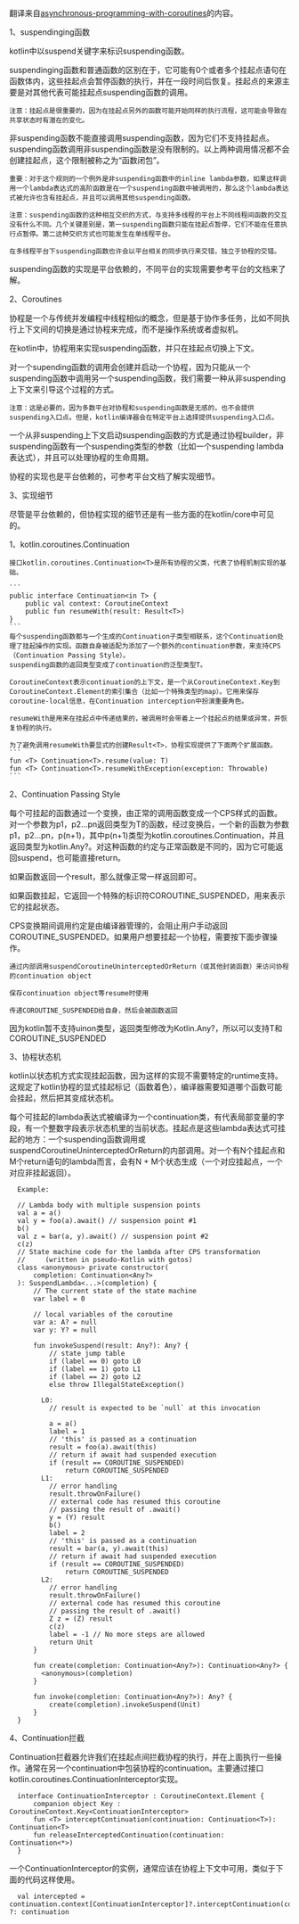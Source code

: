 翻译来自[asynchronous-programming-with-coroutines](https://kotlinlang.org/spec/asynchronous-programming-with-coroutines.html)的内容。  

1、suspendinging函数  

  kotlin中以suspend关键字来标识suspending函数。  
  
  suspendinging函数和普通函数的区别在于，它可能有0个或者多个挂起点语句在函数体内，这些挂起点会暂停函数的执行，并在一段时间后恢复。挂起点的来源主要是对其他代表可能挂起点suspending函数的调用。 
  
    注意：挂起点是很重要的，因为在挂起点另外的函数可能开始同样的执行流程，这可能会导致在共享状态时有潜在的变化。  
  
  非suspending函数不能直接调用suspending函数，因为它们不支持挂起点。suspending函数调用非suspending函数是没有限制的。以上两种调用情况都不会创建挂起点，这个限制被称之为“函数闭包”。  
  
    重要：对于这个规则的一个例外是非suspending函数中的inline lambda参数，如果这样调用一个lambda表达式的高阶函数是在一个suspending函数中被调用的，那么这个lambda表达式被允许也含有挂起点，并且可以调用其他suspending函数。  
    
    注意：suspending函数的这种相互交织的方式，与支持多线程的平台上不同线程间函数的交互没有什么不同。几个关键差别是，第一suspending函数只能在挂起点暂停，它们不能在任意执行点暂停。第二这种交织方式也可能发生在单线程平台。  
  
    在多线程平台下suspending函数也许会以平台相关的同步执行来交错，独立于协程的交错。  
  
  suspending函数的实现是平台依赖的，不同平台的实现需要参考平台的文档来了解。  

2、Coroutines  

  协程是一个与传统并发编程中线程相似的概念，但是基于协作多任务，比如不同执行上下文间的切换是通过协程来完成，而不是操作系统或者虚拟机。  

  在kotlin中，协程用来实现suspending函数，并只在挂起点切换上下文。  

  对一个supending函数的调用会创建并启动一个协程，因为只能从一个suspending函数中调用另一个suspending函数，我们需要一种从非suspending上下文来引导这个过程的方式。  
  
    注意：这是必要的，因为多数平台对协程和suspending函数是无感的，也不会提供suspending入口点。但是，kotlin编译器会在特定平台上选择提供suspending入口点。  

  一个从非suspending上下文启动suspending函数的方式是通过协程builder，非suspending函数有一个suspending类型的参数（比如一个suspending lambda表达式），并且可以处理协程的生命周期。  

  协程的实现也是平台依赖的，可参考平台文档了解实现细节。  

3、实现细节  

  尽管是平台依赖的，但协程实现的细节还是有一些方面的在kotlin/core中可见的。  

  1、kotlin.coroutines.Continuation  

    接口kotlin.coroutines.Continuation<T>是所有协程的父类，代表了协程机制实现的基础。  
    
    ```
    public interface Continuation<in T> {
        public val context: CoroutineContext
        public fun resumeWith(result: Result<T>)
    }
    ```
    每个suspending函数都与一个生成的Continuation子类型相联系，这个Continuation处理了挂起操作的实现。函数自身被适配为添加了一个额外的continuation参数，来支持CPS（Continuation Passing Style）。
    suspending函数的返回类型变成了continuation的泛型类型T。  
  
    CoroutineContext表示continuation的上下文，是一个从CoroutineContext.Key到CoroutineContext.Element的索引集合（比如一个特殊类型的map）。它用来保存coroutine-local信息，在Continuation interception中扮演重要角色。  
  
    resumeWith是用来在挂起点中传递结果的，被调用时会带着上一个挂起点的结果或异常，并恢复协程的执行。  
  
    为了避免调用resumeWith要显式的创建Result<T>，协程实现提供了下面两个扩展函数。  
    ```
    fun <T> Continuation<T>.resume(value: T)
    fun <T> Continuation<T>.resumeWithException(exception: Throwable)
    ```
  2、Continuation Passing Style  

  每个可挂起的函数通过一个变换，由正常的调用函数变成一个CPS样式的函数。对一个参数为p1，p2...pn返回类型为T的函数，经过变换后，一个新的函数为参数p1，p2...pn，p(n+1)，其中p(n+1)类型为kotlin.coroutines.Continuation<T>，并且返回类型为kotlin.Any?。对这种函数的约定与正常函数是不同的，因为它可能返回suspend，也可能直接return。  

  如果函数返回一个result，那么就像正常一样返回即可。  

  如果函数挂起，它返回一个特殊的标识符COROUTINE_SUSPENDED，用来表示它的挂起状态。  

  CPS变换期间调用约定是由编译器管理的，会阻止用户手动返回COROUTINE_SUSPENDED。如果用户想要挂起一个协程，需要按下面步骤操作。  

    通过内部调用suspendCoroutineUninterceptedOrReturn（或其他封装函数）来访问协程的continuation object  

    保存continuation object等resume时使用  

    传递COROUTINE_SUSPENDED给自身，然后会被函数返回  

  因为kotlin暂不支持uinon类型，返回类型修改为Kotlin.Any?，所以可以支持T和COROUTINE_SUSPENDED  

  3、协程状态机  

  kotlin以状态机方式实现挂起函数，因为这样的实现不需要特定的runtime支持。这规定了kotlin协程的显式挂起标记（函数着色），编译器需要知道哪个函数可能会挂起，然后把其变成状态机。  

  每个可挂起的lambda表达式被编译为一个continuation类，有代表局部变量的字段，有一个整数字段表示状态机里的当前状态。挂起点是这些lambda表达式可挂起的地方：一个suspending函数调用或suspendCoroutineUninterceptedOrReturn的内部调用。对一个有N个挂起点和M个return语句的lambda而言，会有N + M个状态生成（一个对应挂起点，一个对应非挂起返回）。  
  ```
    Example:
    
    // Lambda body with multiple suspension points
    val a = a()
    val y = foo(a).await() // suspension point #1
    b()
    val z = bar(a, y).await() // suspension point #2
    c(z)
    // State machine code for the lambda after CPS transformation
    //     (written in pseudo-Kotlin with gotos)
    class <anonymous> private constructor(
        completion: Continuation<Any?>
    ): SuspendLambda<...>(completion) {
        // The current state of the state machine
        var label = 0
        
        // local variables of the coroutine
        var a: A? = null
        var y: Y? = null
        
        fun invokeSuspend(result: Any?): Any? {
            // state jump table
            if (label == 0) goto L0
            if (label == 1) goto L1
            if (label == 2) goto L2
            else throw IllegalStateException()
            
          L0:
            // result is expected to be `null` at this invocation
            
            a = a()
            label = 1
            // 'this' is passed as a continuation 
            result = foo(a).await(this) 
            // return if await had suspended execution
            if (result == COROUTINE_SUSPENDED)
                return COROUTINE_SUSPENDED
          L1:
            // error handling
            result.throwOnFailure()
            // external code has resumed this coroutine
            // passing the result of .await() 
            y = (Y) result
            b()
            label = 2
            // 'this' is passed as a continuation
            result = bar(a, y).await(this)
            // return if await had suspended execution
            if (result == COROUTINE_SUSPENDED)
                return COROUTINE_SUSPENDED
          L2:
            // error handling
            result.throwOnFailure()
            // external code has resumed this coroutine
            // passing the result of .await()
            Z z = (Z) result
            c(z)
            label = -1 // No more steps are allowed
            return Unit
        }          
        
        fun create(completion: Continuation<Any?>): Continuation<Any?> {
          <anonymous>(completion)
        }          
        
        fun invoke(completion: Continuation<Any?>): Any? {
            create(completion).invokeSuspend(Unit)
        }
    }
  ```

  4、Continuation拦截  

  Continuation拦截器允许我们在挂起点间拦截协程的执行，并在上面执行一些操作。通常在另一个continuation中包装协程的continuation。主要通过接口kotlin.coroutines.ContinuationInterceptor实现。  

  ```
    interface ContinuationInterceptor : CoroutineContext.Element {
        companion object Key : CoroutineContext.Key<ContinuationInterceptor>
        fun <T> interceptContinuation(continuation: Continuation<T>): Continuation<T>
        fun releaseInterceptedContinuation(continuation: Continuation<*>)
    }
  ```

  一个ContinuationInterceptor的实例，通常应该在协程上下文中可用，类似于下面的代码这样使用。  
  
  ```
    val intercepted = continuation.context[ContinuationInterceptor]?.interceptContinuation(continuation) ?: continuation
  ```
  


 
  

  
  

  

